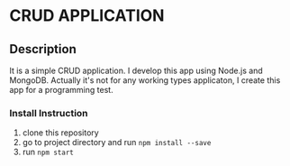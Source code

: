 # CRUD APPLICATION

## Description
It is a simple CRUD application. I develop this app using Node.js and MongoDB.
Actually it's not for any working types applicaton, I create this app for a programming test.

### Install Instruction
1. clone this repository 
2. go to project directory and run `npm install --save`
3. run `npm start`